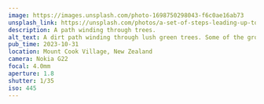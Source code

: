 ```yaml
---
image: https://images.unsplash.com/photo-1698750298043-f6c0ae16ab73
unsplash_link: https://unsplash.com/photos/a-set-of-steps-leading-up-to-the-top-of-a-hill-8W9UvkoQ43E
description: A path winding through trees.
alt_text: A dirt path winding through lush green trees. Some of the ground is covered in moss, and there are thick wooden beams creating a set of stairs.
pub_time: 2023-10-31
location: Mount Cook Village, New Zealand
camera: Nokia G22
focal: 4.0mm
aperture: 1.8
shutter: 1/35
iso: 445
---
```

